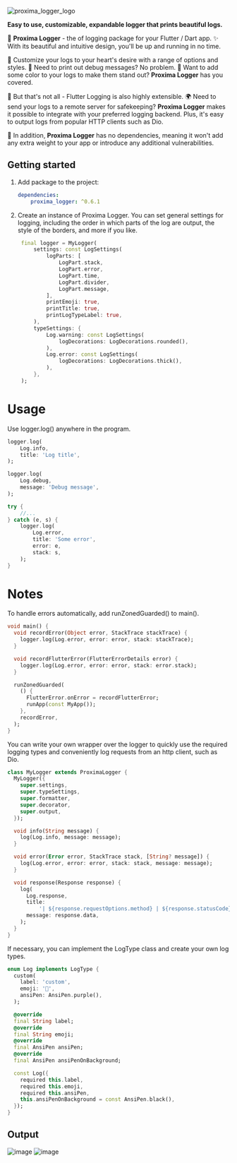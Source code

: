 
![proxima_logger_logo](https://user-images.githubusercontent.com/34741787/209454108-6b945ace-d084-46c6-bc0c-95b5cf9cb8dd.jpg)

**Easy to use, customizable, expandable logger that prints beautiful logs.**

💎 **Proxima Logger** - the of logging package for your Flutter / Dart app. ✨ With its beautiful and intuitive design, you'll be up and running in no time.

🎨 Customize your logs to your heart's desire with a range of options and styles. 🐛 Need to print out debug messages? No problem. 🌈 Want to add some color to your logs to make them stand out? **Proxima Logger** has you covered.

🚀 But that's not all - Flutter Logging is also highly extensible. 🌍 Need to send your logs to a remote server for safekeeping? **Proxima Logger** makes it possible to integrate with your preferred logging backend. Plus, it's easy to output logs from popular HTTP clients such as Dio.

🙌 In addition, **Proxima Logger** has no dependencies, meaning it won't add any extra weight to your app or introduce any additional vulnerabilities.

## Getting started

1. Add package to the project:
    ```yaml
    dependencies:
        proxima_logger: ^0.6.1
    ```

2. Create an instance of Proxima Logger. You can set general settings for logging, including the order in which parts of the log are output, the style of the borders, and more if you like.
   ```dart
    final logger = MyLogger(
        settings: const LogSettings(
            logParts: [
                LogPart.stack,
                LogPart.error,
                LogPart.time,
                LogPart.divider,
                LogPart.message,
            ],
            printEmoji: true,
            printTitle: true,
            printLogTypeLabel: true,
        ),
        typeSettings: {
            Log.warning: const LogSettings(
                logDecorations: LogDecorations.rounded(),
            ),
            Log.error: const LogSettings(
                logDecorations: LogDecorations.thick(),
            ),
        },
    );
   ```

# Usage
   Use logger.log() anywhere in the program.
```dart
logger.log(
    Log.info,
    title: 'Log title',
);

logger.log(
    Log.debug,
    message: 'Debug message',
);

try {
    //...
} catch (e, s) {
    logger.log(
        Log.error,
        title: 'Some error',
        error: e,
        stack: s,
    );
}
```
# Notes

To handle errors automatically, add runZonedGuarded() to main().
```dart
void main() {
  void recordError(Object error, StackTrace stackTrace) {
    logger.log(Log.error, error: error, stack: stackTrace);
  }

  void recordFlutterError(FlutterErrorDetails error) {
    logger.log(Log.error, error: error, stack: error.stack);
  }

  runZonedGuarded(
    () {
      FlutterError.onError = recordFlutterError;
      runApp(const MyApp());
    },
    recordError,
  );
}
```

You can write your own wrapper over the logger to quickly use the required logging types and conveniently log requests from an http client, such as Dio.
```dart
class MyLogger extends ProximaLogger {
  MyLogger({
    super.settings,
    super.typeSettings,
    super.formatter,
    super.decorator,
    super.output,
  });

  void info(String message) {
    log(Log.info, message: message);
  }

  void error(Error error, StackTrace stack, [String? message]) {
    log(Log.error, error: error, stack: stack, message: message);
  }

  void response(Response response) {
    log(
      Log.response,
      title:
          '| ${response.requestOptions.method} | ${response.statusCode} | ${response.requestOptions.path}',
      message: response.data,
    );
  }
}
```

If necessary, you can implement the LogType class and create your own log types.
```dart
enum Log implements LogType {
  custom(
    label: 'custom',
    emoji: '🦄',
    ansiPen: AnsiPen.purple(),
  );

  @override
  final String label;
  @override
  final String emoji;
  @override
  final AnsiPen ansiPen;
  @override
  final AnsiPen ansiPenOnBackground;

  const Log({
    required this.label,
    required this.emoji,
    required this.ansiPen,
    this.ansiPenOnBackground = const AnsiPen.black(),
  });
}
```

    
## Output
![image](https://user-images.githubusercontent.com/34741787/209454127-c54c1f06-31a7-4be6-bcb2-ddc976c08b8b.png)
![image](https://user-images.githubusercontent.com/34741787/209454129-aa26cb15-f3f5-46d0-a56c-5a7f746e62b6.png)

